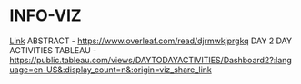 # INFO-VIZ
<a href='https://www.overleaf.com/read/djrmwkjprgkq'>Link</a>
ABSTRACT - https://www.overleaf.com/read/djrmwkjprgkq
DAY 2 DAY ACTIVITIES TABLEAU - https://public.tableau.com/views/DAYTODAYACTIVITIES/Dashboard2?:language=en-US&:display_count=n&:origin=viz_share_link
